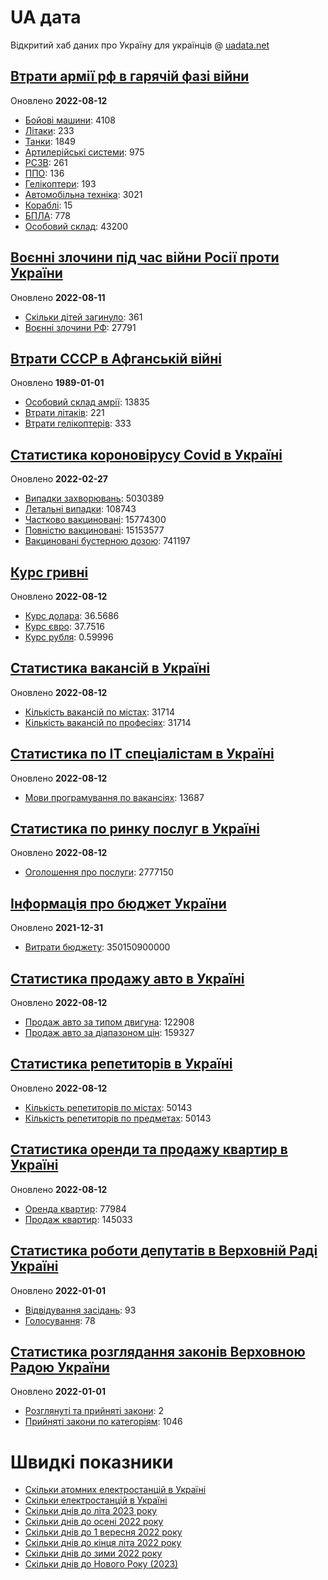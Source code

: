 # UA дата
Відкритий хаб даних про Україну для українців @ [uadata.net](https://uadata.net/)

## [Втрати армії рф в гарячій фазі війни](https://uadata.net/vtraty-rf.data)
Оновлено **2022-08-12**

- [Бойові машини](https://uadata.net/vtraty-rf:bbm.data): 4108
- [Літаки](https://uadata.net/vtraty-rf:planes.data): 233
- [Танки](https://uadata.net/vtraty-rf:tanks.data): 1849
- [Артилерійські системи](https://uadata.net/vtraty-rf:artilery.data): 975
- [РСЗВ](https://uadata.net/vtraty-rf:rszv.data): 261
- [ППО](https://uadata.net/vtraty-rf:ppo.data): 136
- [Гелікоптери](https://uadata.net/vtraty-rf:helicopters.data): 193
- [Автомобільна техніка](https://uadata.net/vtraty-rf:auto.data): 3021
- [Кораблі](https://uadata.net/vtraty-rf:ships.data): 15
- [БПЛА](https://uadata.net/vtraty-rf:bpla.data): 778
- [Особовий склад](https://uadata.net/vtraty-rf.data): 43200

## [Воєнні злочини під час війни Росії проти України](https://uadata.net/zlochiny-rf.data)
Оновлено **2022-08-11**

- [Скільки дітей загинуло](https://uadata.net/zlochiny-rf.data): 361
- [Воєнні злочини РФ](https://uadata.net/zlochiny-rf:registered-crimes.data): 27791

## [Втрати СССР в Афганській війні](https://uadata.net/vtraty-su-in-afgan.data)
Оновлено **1989-01-01**

- [Особовий склад амрії](https://uadata.net/vtraty-su-in-afgan.data): 13835
- [Втрати літаків](https://uadata.net/vtraty-su-in-afgan:soviet-aircraft-losses-in-afgan-war.data): 221
- [Втрати гелікоптерів](https://uadata.net/vtraty-su-in-afgan:soviet-helicopters-losses-in-afgan-war.data): 333

## [Статистика короновірусу Covid в Україні](https://uadata.net/corona.data)
Оновлено **2022-02-27**

- [Випадки захворювань](https://uadata.net/corona.data): 5030389
- [Летальні випадки](https://uadata.net/corona:totla-deaths.data): 108743
- [Частково вакциновані](https://uadata.net/corona:persons-vaccinated.data): 15774300
- [Повністю вакциновані](https://uadata.net/corona:persons-fully-vaccinated.data): 15153577
- [Вакциновані бустерною дозою](https://uadata.net/corona:persons-with-booster.data): 741197

## [Курс гривні](https://uadata.net/kurs-hryvni.data)
Оновлено **2022-08-12**

- [Курс долара](https://uadata.net/kurs-hryvni.data): 36.5686
- [Курс євро](https://uadata.net/kurs-hryvni:euro-to-hryvna.data): 37.7516
- [Курс рубля](https://uadata.net/kurs-hryvni:fubl-to-hryvna.data): 0.59996

## [Статистика вакансій в Україні](https://uadata.net/rynok-praci.data)
Оновлено **2022-08-12**

- [Кількість вакансій по містах](https://uadata.net/rynok-praci.data): 31714
- [Кількість вакансій по професіях](https://uadata.net/rynok-praci:positions.data): 31714

## [Статистика по ІТ спеціалістам в Україні](https://uadata.net/rozrobka-softu.data)
Оновлено **2022-08-12**

- [Мови програмування по вакансіях](https://uadata.net/rozrobka-softu.data): 13687

## [Статистика по ринку послуг в Україні](https://uadata.net/poslugy.data)
Оновлено **2022-08-12**

- [Оголошення про послуги](https://uadata.net/poslugy.data): 2777150

## [Інформація про бюджет України](https://uadata.net/budget.data)
Оновлено **2021-12-31**

- [Витрати бюджету](https://uadata.net/budget.data): 350150900000

## [Статистика продажу авто в Україні](https://uadata.net/automobiles.data)
Оновлено **2022-08-12**

- [Продаж авто за типом двигуна](https://uadata.net/automobiles.data): 122908
- [Продаж авто за діапазоном цін](https://uadata.net/automobiles:auto-prices.data): 159327

## [Статистика репетиторів в Україні](https://uadata.net/tutors.data)
Оновлено **2022-08-12**

- [Кількість репетиторів по містах](https://uadata.net/tutors.data): 50143
- [Кількість репетиторів по предметах](https://uadata.net/tutors:tutor-subjects.data): 50143

## [Статистика оренди та продажу квартир в Україні](https://uadata.net/flats.data)
Оновлено **2022-08-12**

- [Оренда квартир](https://uadata.net/flats.data): 77984
- [Продаж квартир](https://uadata.net/flats:sell-flat.data): 145033

## [Статистика роботи депутатів в Верховній Раді Україні](https://uadata.net/rada-deputats.data)
Оновлено **2022-01-01**

- [Відвідування засідань](https://uadata.net/rada-deputats.data): 93
- [Голосування](https://uadata.net/rada-deputats:deputy-votes.data): 78

## [Статистика розглядання законів Верховною Радою України](https://uadata.net/rada-laws.data)
Оновлено **2022-01-01**

- [Розглянуті та прийняті закони](https://uadata.net/rada-laws.data): 2
- [Прийняті закони по категоріям](https://uadata.net/rada-laws:laws-by-cat.data): 1046

# Швидкі показники
- [Скільки атомних електростанцій в Україні](https://uadata.net/skilki-yadenih-stanciy.data)
- [Скільки електростанцій в Україні](https://uadata.net/skilki-electro-stanciy.data)
- [Скільки днів до літа 2023 року](https://uadata.net/skilki-dniv-do-lita.data)
- [Скільки днів до осені 2022 року](https://uadata.net/skilki-dniv-do-oseni.data)
- [Скільки днів до 1 вересня 2022 року](https://uadata.net/skilki-dniv-do-1-veresnya.data)
- [Скільки днів до кінця літа 2022 року](https://uadata.net/skilki-dniv-do-kinca-lita.data)
- [Скільки днів до зими 2022 року](https://uadata.net/skilki-dniv-do-zymy.data)
- [Скільки днів до Нового Року (2023)](https://uadata.net/skilki-dniv-do-novoho-roku.data)
